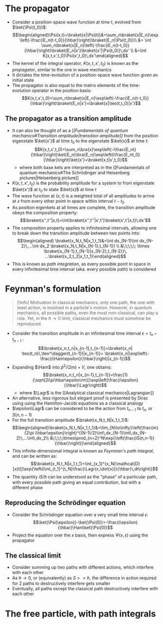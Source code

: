 # The propagator
- Consider a position-space wave function at time $t$, evolved from $\ket{\Psi(t_0)}$:
$$\begin{aligned}\Psi(x,t)=\braket{x|\Psi(t)}&=\sum_n\braket{x|E_n}\exp\left(-\frac{iE_n(t-t_0)}{\hbar}\right)\braket{E_n|\Psi(t_0)}\\ &= \int \sum_n\braket{x|E_n}\left(-\frac{iE_n(t-t_0)}{\hbar}\right)\braket{E_n|x'}\braket{x'|\Psi(t_0)}\,dx' \\
&=\int K(x,t,x',t_0)\Psi(x',t_0)\,dx'\end{aligned}$$
- The kernel of the integral operator, $K(x,t,x',t_0)$ is known as the _propagator_, similar to the one in wave mechanics
- It dictates the time-evolution of a position-space wave function given an initial state
- The propagator is also equal to the matrix elements of the time-evolution operator in the position basis:
$$K(x,t,x',t_0)=\sum_n\braket{x|E_n}\exp\left(-\frac{iE_n(t-t_0)}{\hbar}\right)\braket{E_n|x'}=\braket{x|\teo(t,t_0)|x'}$$
## The propagator as a transition amplitude
- It can also be thought of as a _[[Fundamentals of quantum mechanics#Transition amplitude|transition amplitude]]_ from the position eigenstate $\ket{x'}$ at time $t_0$ to the eigenstate $\ket{x}$ at time $t$:
$$K(x,t,x',t_0)=\sum_n\bra{x}\exp\left(-i\frac{E_nt}{\hbar}\right)\ket{E_n}\bra{E_n}\exp\left(i\frac{E_nt_0}{\hbar}\right)\ket{x'}=\braket{x,t|x',t_0}$$
	- where both base kets are interpreted as in the [[Fundamentals of quantum mechanics#The Schrödinger and Heisenberg pictures|Heisenberg picture]]
- $K(x,t,x',t_0)$ is the probability amplitude for a system to from eigenstate $\ket{x'}$ at $t_0$ to state $\ket{x}$ at time $t$
- The wave function at $(x,t)$ is a weighted total of all amplitudes to arrive at $x$ from every other point in space within interval $t-t_0$
- As position eigenkets at all times are complete, the transition amplitude obeys the composition property:
$$\braket{x'',t''|x,t}=\int\braket{x'',t''|x',t'}\braket{x',t'|x,t}\;dx'$$
- The composition property applies to infinitesimal intervals, allowing one to break down the transition amplitude between two points into:
$$\begin{aligned} \braket{x_N,t_N|x_1,t_1}&=\int dx_{N-1}\int dx_{N-2}\,...\int dx_2 \braket{x_N,t_N|x_{N-1},t_{N-1}} \\ &\;\;\;\;\; \times \braket{x_{N-1},t_{N-1}|x_{N-2},t_{N-2}}\, ...\braket{x_2,t_2|x_1,t_1}\end{aligned}$$
- This is known as _path integration_, as every possible point in space in every infinitesimal time interval (aka. every possible path) is considered

# Feynman's formulation
>[!info] Motivation
>In classical mechanics, only one path, the one with least action, is involved in a particle's motion. However, in quantum mechanics, all possible paths, even the most non-classical, can play a role. Yet, in the $\hbar \rightarrow 0$ limit, classical mechanics must somehow be reproduced.

- Consider the transition amplitude in an infinitesimal time interval $\epsilon=t_n-t_{n-1}$ :
$$\braket{x_n,t_n|x_{n-1},t_{n-1}}=\braket{x_n| \teo(t_n)\,\teo^\dagger(t_{n-1})|x_{n-1}}= \braket{x_n|\exp\left(-\frac{i\Ham\epsilon}{\hbar}\right)|x_{n-1}}$$
- Expanding $\Ham$ into $\hat{p}^2/(2m)+V$, one obtains:
$$\braket{x_n,t_n|x_{n-1},t_{n-1}}=\frac{1}{\sqrt{2i\pi\hbar\epsilon/m}}\exp\left(\frac{i\epsilon}{\hbar}\Lagr\right)$$
	- where $\Lagr$ is the [[Analytical classical mechanics|Lagrangian]]
- An alternative, less rigorous but elegant proof is presented by Dirac using using the Hamilton-Jacobi equations as a classical analogy
- $\epsilon\Lagr$ can be considered to be the action from $t_{n-1}$ to $t_n$, or $S(n,n-1)$
- For the full transition amplitude $\braket{x_N,t_N|x_1,t_1}$:
$$\begin{aligned}\braket{x_N,t_N|x_1,t_1}&=\lim_{N\to\infty}\left(\frac{m}{2\pi i\hbar\epsilon}\right)^{(N-1)/2}\int\,dx_{N-1}\int\,dx_{N-2}\,...\int\,dx_2\\ &\;\;\;\;\times\prod_{n=2}^N\exp{\left(\frac{iS(n,n-1)}{\hbar}\right)}\end{aligned}$$
- This infinite-dimensional integral is known as _Feynman's path integral_, and can be written as:
$$\braket{x_N,t_N|x_1,t_1}=\int_{x_1}^{x_N}\mathcal{D}[x(t)]\exp{\left(i\int_{t_1}^{t_N}\frac{\Lagr(x,\dot{x})}{\hbar}\,dt\right)}$$
- The quantity $iS/\hbar$ can be understood as the "phase" of a particular path, with every possible path giving an equal contribution, but with a different phase
## Reproducing the Schrödinger equation
- Consider the Schrödinger equation over a very small time interval $\epsilon$:
$$\ket{\Psi(\epsilon)}-\ket{\Psi(0)}=-\frac{i\epsilon}{\hbar}\Ham\ket{\Psi(0)}$$
- Project the equation over the $x$ basis, then express $\Psi(x,\epsilon)$ using the propagator
## The classical limit
- Consider summing up two paths with different actions, which interfere with each other
- As $\hbar\to 0$, or (equivalently) as $S>>\hbar$, the difference in action required for 2 paths to destructively interfere gets smaller
- Eventually, all paths except the classical path destructively interfere with each other

# The free particle, with path integrals